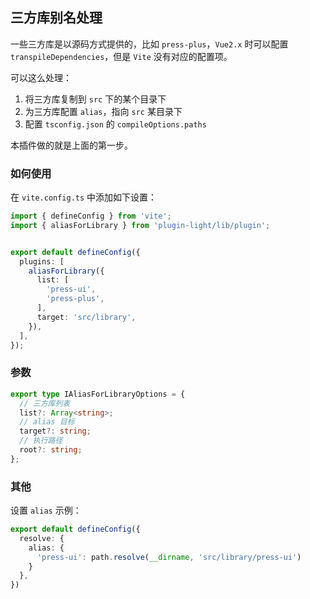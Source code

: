 ## 三方库别名处理

一些三方库是以源码方式提供的，比如 `press-plus`，`Vue2.x` 时可以配置 `transpileDependencies`，但是 `Vite` 没有对应的配置项。

可以这么处理：

1. 将三方库复制到 `src` 下的某个目录下
2. 为三方库配置 `alias`，指向 `src` 某目录下
3. 配置 `tsconfig.json` 的 `compileOptions.paths`

本插件做的就是上面的第一步。

### 如何使用

在 `vite.config.ts` 中添加如下设置：


```ts
import { defineConfig } from 'vite';
import { aliasForLibrary } from 'plugin-light/lib/plugin';


export default defineConfig({
  plugins: [
    aliasForLibrary({
      list: [
        'press-ui',
        'press-plus',
      ],
      target: 'src/library',
    }),
  ],
});
```

### 参数

```ts
export type IAliasForLibraryOptions = {
  // 三方库列表
  list?: Array<string>;
  // alias 目标
  target?: string;
  // 执行路径
  root?: string;
};
```

### 其他

设置 `alias` 示例：

```ts
export default defineConfig({
  resolve: {
    alias: {
      'press-ui': path.resolve(__dirname, 'src/library/press-ui')
    }
  },
})
```
